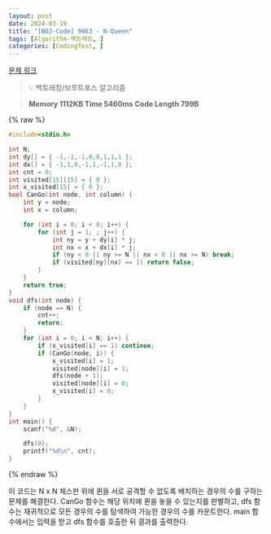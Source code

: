 ```yaml
---
layout: post
date: 2024-03-10
title: "[BOJ-Code] 9663 - N-Queen"
tags: [Algorithm-백트래킹, ]
categories: [CodingTest, ]
---
```


[문제 링크](https://www.acmicpc.net/problem/9663)


> 💡 백트래킹/브루트포스 알고리즘


> **Memory   1112KB                                   Time   5460ms                                Code Length   799B**



{% raw %}
```c++
#include<stdio.h>

int N;
int dy[] = { -1,-1,-1,0,0,1,1,1 };
int dx[] = { -1,1,0,-1,1,-1,1,0 };
int cnt = 0;
int visited[15][15] = { 0 };
int x_visited[15] = { 0 };
bool CanGo(int node, int column) {
	int y = node;
	int x = column;

	for (int i = 0; i < 8; i++) {
		for (int j = 1; ; j++) {
			int ny = y + dy[i] * j;
			int nx = x + dx[i] * j;
			if (ny < 0 || ny >= N || nx < 0 || nx >= N) break;
			if (visited[ny][nx] == 1) return false;
		}
	}
	return true;
}
void dfs(int node) {
	if (node == N) {
		cnt++;
		return;
	}
	for (int i = 0; i < N; i++) {
		if (x_visited[i] == 1) continue;
		if (CanGo(node, i)) {
			x_visited[i] = 1;
			visited[node][i] = 1;
			dfs(node + 1);
			visited[node][i] = 0;
			x_visited[i] = 0;
		}
	}
}
int main() {
	scanf("%d", &N);

	dfs(0);
	printf("%d\n", cnt);
}
```
{% endraw %}



이 코드는 N x N 체스판 위에 퀸을 서로 공격할 수 없도록 배치하는 경우의 수를 구하는 문제를 해결한다. CanGo 함수는 해당 위치에 퀸을 놓을 수 있는지를 판별하고, dfs 함수는 재귀적으로 모든 경우의 수를 탐색하여 가능한 경우의 수를 카운트한다. main 함수에서는 입력을 받고 dfs 함수를 호출한 뒤 결과를 출력한다.

